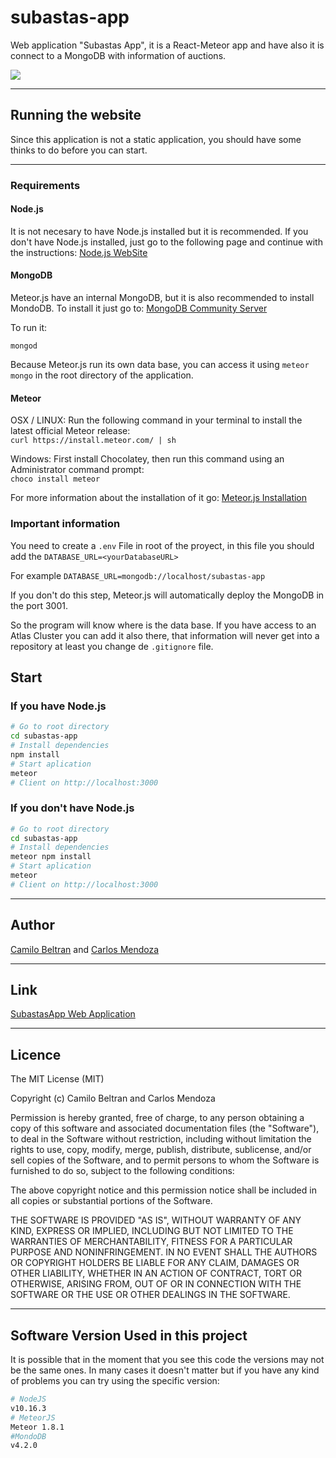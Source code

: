 # subastas-app

Web application "Subastas App", it is a React-Meteor app and have also it is connect to a MongoDB with information of auctions.

![](https://firebasestorage.googleapis.com/v0/b/proyectodiana-b940e.appspot.com/o/app.PNG?alt=media&token=814630b9-b982-4874-8544-896384ae96c7)

<hr>

## Running the website

Since this application is not a static application, you should have some thinks to do before you can start.

<hr>

### Requirements

#### Node.js

It is not necesary to have Node.js installed but it is recommended. If you don't have Node.js installed, just go to the following page and continue with the instructions: <a href="https://nodejs.org/es/download/"> Node.js WebSite </a>

#### MongoDB

Meteor.js have an internal MongoDB, but it is also recommended to install MondoDB. To install it just go to: <a href="https://www.mongodb.com/download-center/community">MongoDB Community Server</a>

To run it:

```
mongod
```

Because Meteor.js run its own data base, you can access it using ```meteor mongo``` in the root directory of the application.
 
#### Meteor 
OSX / LINUX: Run the following command in your terminal to install the latest official Meteor release:  
`curl https://install.meteor.com/ | sh`

Windows: First install Chocolatey, then run this command using an Administrator command prompt:  
`choco install meteor`

For more information about the installation of it go: <a href="https://www.meteor.com/install">Meteor.js Installation</a>

### Important information

You need to create a
`.env`
File in root of the proyect, in this file you should add the
`DATABASE_URL=<yourDatabaseURL>`

For example `DATABASE_URL=mongodb://localhost/subastas-app`

If you don't do this step, Meteor.js will automatically deploy the MongoDB in the port 3001.

So the program will know where is the data base. If you have access to an Atlas Cluster you can add it also there, that information will never get into a repository at least you change de `.gitignore` file.

## Start

### If you have Node.js

```bash
# Go to root directory
cd subastas-app
# Install dependencies
npm install
# Start aplication
meteor
# Client on http://localhost:3000
```

### If you don't have Node.js

```bash
# Go to root directory
cd subastas-app
# Install dependencies
meteor npm install
# Start aplication
meteor
# Client on http://localhost:3000
```


<hr>

## Author

[Camilo Beltran](https://github.com/cabeltran10) and [Carlos Mendoza](https://github.com/carlosmendoza)

<hr>

## Link

<a href="https://subastas-app.herokuapp.com/">SubastasApp Web Application</a>

<hr>

<h2>Licence</h2>
<p>The MIT License (MIT)</p>
<p>Copyright (c) Camilo Beltran and Carlos Mendoza</p>
<p>Permission is hereby granted, free of charge, to any person obtaining a copy of this software and associated documentation files (the "Software"), to deal in the Software without restriction, including without limitation the rights to use, copy, modify, merge, publish, distribute, sublicense, and/or sell copies of the Software, and to permit persons to whom the Software is furnished to do so, subject to the following conditions:</p>
<p>The above copyright notice and this permission notice shall be included in all copies or substantial portions of the Software.</p>
<p>THE SOFTWARE IS PROVIDED "AS IS", WITHOUT WARRANTY OF ANY KIND, EXPRESS OR IMPLIED, INCLUDING BUT NOT LIMITED TO THE WARRANTIES OF MERCHANTABILITY, FITNESS FOR A PARTICULAR PURPOSE AND NONINFRINGEMENT. IN NO EVENT SHALL THE AUTHORS OR COPYRIGHT HOLDERS BE LIABLE FOR ANY CLAIM, DAMAGES OR OTHER LIABILITY, WHETHER IN AN ACTION OF CONTRACT, TORT OR OTHERWISE, ARISING FROM, OUT OF OR IN CONNECTION WITH THE SOFTWARE OR THE USE OR OTHER DEALINGS IN THE SOFTWARE.</p>

<hr>

## Software Version Used in this project

It is possible that in the moment that you see this code the versions may not be the same ones. In many cases it doesn't matter but if you have any kind of problems you can try using the specific version:

```bash
# NodeJS
v10.16.3
# MeteorJS
Meteor 1.8.1
#MondoDB
v4.2.0
```